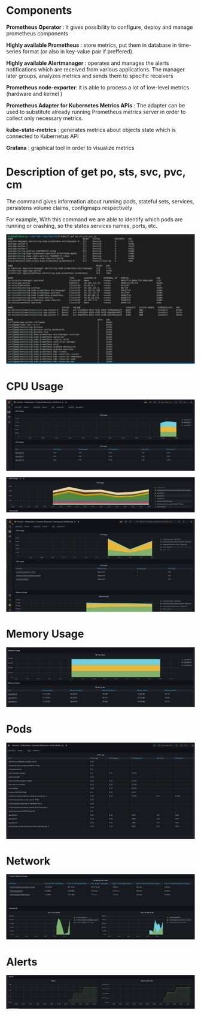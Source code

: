 # Components

**Prometheus Operator** : it gives possibility to configure, deploy and manage prometheus components

**Highly available Prometheus** : store metrics, put them in database in time-series format (or also in key-value pair if preffered).

**Highly available Alertmanager** : operates and manages the alerts notifications which are received from various applications. The manager later groups, analyzes metrics and sends them to specific receivers

**Prometheus node-exporter**: it is able to process a lot of low-level metrics (hardware and kernel )

**Prometheus Adapter for Kubernetes Metrics APIs** : The adapter can be used to substitute already running Prometheus metrics server in order to collect only necessary metrics.

**kube-state-metrics** : generates metrics about objects state which is connected to Kubernetus API

**Grafana** : graphical tool in order to visualize metrics

# Description of get po, sts, svc, pvc, cm

The command gives information about running pods, stateful sets, services, persistens volume claims, configmaps respectively

For example, With this command we are able to identify which pods are running or crashing, so the states services names, ports, etc.

![cpu0](../screenshots/lab14-getpods.png)

# CPU Usage

![cpu0](../screenshots/lab14-cpu0.png)

![cpu1](../screenshots/lab14-cpu1.png)

![cpu2](../screenshots/lab14-cpu2.png)

# Memory Usage

![memory](../screenshots/lab14-memory.png)

# Pods

![pods](../screenshots/lab14-pods.png)

# Network

![network](../screenshots/lab14-network.png)

# Alerts

![network](../screenshots/lab14-alerts.png)
